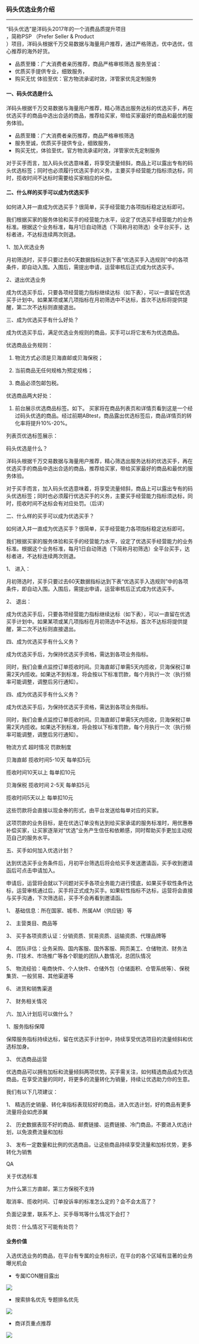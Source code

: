 ### 码头优选业务介绍

---

“码头优选”是洋码头2017年的一个消费品质提升项目  
，简称PSP （Prefer Seller & Product  
）项目，洋码头根据千万交易数据与海量用户推荐，通过严格筛选，优中选优，信心推荐的海外好货。

* 品质至臻：广大消费者亲历推荐，商品严格审核筛选
  服务至诚：
* 优质买手提供专业，细致服务，
* 购买无忧
  体验至优：官方物流承诺时效，洋管家优先定制服务

#### 一、码头优选是什么

洋码头根据千万交易数据与海量用户推荐，精心筛选出服务达标的优选买手，再在优选买手的商品中选出合适的商品，推荐给买家，带给买家最好的商品和最优的服务体验。

* 品质至臻：广大消费者亲历推荐，商品严格审核筛选
* 服务至诚，优质买手提供专业，细致服务，
* 购买无忧，体验至优，官方物流承诺时效，洋管家优先定制服务

对于买手而言，加入码头优选意味着，将享受流量倾斜，商品上可以露出专有的码头优选标签；同时也必须履行优选买手的义务，主要买手经营能力指标须达标，同时，揽收时间不达标时需要给买家相应的补偿。

#### 二、什么样的买手可以成为优选买手

如何进入并一直成为优选买手？很简单，买手经营能力各项指标稳定达标即可。

我们根据买家的服务体验和买手的经营能力水平，设定了优选买手经营能力的业务标准。根据这个业务标准，每月1日自动筛选（下简称月初筛选）全平台买手，达标者进，不达标连续两次则退。

1、加入优选业务

月初筛选时，买手只要过去60天数据指标达到下表“优选买手入选规则”中的各项条件，即自动入围。入围后，需提出申请，运营审核后正式成为优选买手。

2、退出优选业务

成为优选买手后，只要各项经营能力指标继续达标（如下表），可以一直留在优选买手计划中。如果某项或某几项指标在月初筛选中不达标，首次不达标将提供提醒，第二次不达标则直接退出。


三、成为优选买手有什么好处？

成为优选买手后，满足优选业务规则的商品，买手可以将它发布为优选商品。

优选商品业务规则：

1. 物流方式必须是贝海直邮或贝海保税；

2. 当前商品无任何规格为预定规格；

3. 商品必须包邮包税。

优选商品两大好处：

1. 前台展示优选商品标签。如下。 买家将在商品列表页和详情页看到这是一个经过码头优选的商品。经过前期ABtest，商品露出优选标签后，商品详情页的转化率将提升10%-20%。

列表页优选标签展示：

码头优选是什么？

洋码头根据千万交易数据与海量用户推荐，精心筛选出服务达标的优选买手，再在优选买手的商品中选出合适的商品，推荐给买家，带给买家最好的商品和最优的服务体验。

对于买手而言，加入码头优选意味着，将享受流量倾斜，商品上可以露出专有的码头优选标签；同时也必须履行优选买手的义务，主要买手经营能力指标须达标，同时，揽收时间不达标会有对应处罚。（后详）

二、什么样的买手可以成为优选买手？

如何进入并一直成为优选买手？很简单，买手经营能力各项指标稳定达标即可。

我们根据买家的服务体验和买手的经营能力水平，设定了优选买手经营能力的业务标准。根据这个业务标准，每月1日自动筛选（下简称月初筛选）全平台买手，达标者进，不达标连续两次则退。

1、    进入：

月初筛选时，买手只要过去60天数据指标达到下表“优选买手入选规则”中的各项条件，即自动入围。入围后，需提出申请，运营审核后正式成为优选买手。

2、    退出：

成为优选买手后，只要各项经营能力指标继续达标（如下表），可以一直留在优选买手计划中。如果某项或某几项指标在月初筛选中不达标，首次不达标将提供提醒，第二次不达标则直接退出。

四、成为优选买手有什么义务？

成为优选买手后，为保持优选买手资格，需达到各项业务指标。

同时，我们会重点监控订单揽收时间。贝海直邮订单需5天内揽收，贝海保税订单需2天内揽收。如果达不到标准，将会按以下标准罚款，每个月执行一次（执行频率可能调整，调整后另行通知）。

四、成为优选买手有什么义务？

成为优选买手后，为保持优选买手资格，需达到各项业务指标。

同时，我们会重点监控订单揽收时间。贝海直邮订单需5天内揽收，贝海保税订单需2天内揽收。如果达不到标准，将会按以下标准罚款，每个月执行一次（执行频率可能调整，调整后另行通知）。

物流方式    超时情况    罚款制度

贝海直邮    揽收时间5-10天    每单扣5元

揽收时间10天以上    每单扣10元

贝海保税    揽收时间 2-5天    每单扣5元

揽收时间5天以上    每单扣10元

这些罚款将会直接以现金券的形式，由平台发送给每单对应的买家。

这项罚款的业务目标，是在优选订单没有达到给买家承诺的服务标准时，用优惠券补偿买家，让买家逐渐对“优选”业务产生信任和依赖感，同时帮助买手更加主动规范自己的服务水平。

五、买手如何加入优选计划？

达到优选买手业务条件后，月初平台筛选后将会给买手发送邀请函，买手收到邀请函后可点击申请加入。

申请后，运营将会就以下问题对买手各项业务能力进行摸底，如果买手软性条件达标，运营审核通过后，买手将正式成为买手。如果软性指标不达标，运营将会直接与买手沟通，下次筛选前，买手不会再看到邀请函。

1、    基础信息：所在国家、城市、所属AM（供应链）等

2、    主营类目、商品等

3、    买手各项资质认证：分销资质、贸易资质、运输资质、代理品牌等

4、    团队评估：业务采购、国内客服、国外客服、网页美工、仓储物流、财务法务、IT技术、市场推广等各个职能的团队人数情况，总团队情况

5、    物流经验：电商快件、个人快件、仓储外包（仓储面积、仓管系统等）、保税集货、一般贸易、其他渠道等

6、    进货和销售渠道

7、    财务相关情况

六、加入计划后可以做什么？

1、服务指标保障

保障服务指标持续达标，留在优选买手计划中，持续享受优选项目的流量倾斜和优选标加身。

3、    优选商品运营

优选商品可以拥有加标和流量倾斜两项优势。买手需关注，如何精选商品成为优选商品，在享受流量的同时，将更多的流量转化为销量，持续让优选助力你的生意。

我们有以下几项建议：

1、    精选历史销量、转化率指标表现较好的商品，进入优选计划，好的商品有更多流量将会如虎添翼

2、    历史数据表现不好的商品、邮费链接、运费链接、冷门商品，不要进入优选计划，以免浪费流量和加标

3、    发布一定数量和比例的优选商品，让这些商品持续享受流量和加标优势，更多转化为销售

QA

关于优选标准

为什么第三方直邮，第三方保税不支持

取消率、揽收时间、订单投诉率的标准怎么定的？会不会太高了？

负面记录里，联系不上、买手辱骂等什么情况下会打？

处罚：什么情况下可能有处罚？

#### 业务价值

入选优选业务的商品，在平台有专属的业务标识，在平台的各个区域有显著的业务曝光机会

* 专属ICON醒目露出

![](/pspseller/images/pspseller-1.png)

* 搜索排名优先
  专题排名优先

![](/pspseller/images/pspseller-3.png)

* 商详页重点推荐

![](/pspseller/images/pspseller-2.png)

